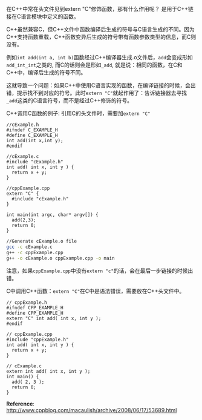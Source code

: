 在C++中常在头文件见到extern "C"修饰函数，那有什么作用呢？ 是用于C++链接在C语言模块中定义的函数。

C++虽然兼容C，但C++文件中函数编译后生成的符号与C语言生成的不同。因为C++支持函数重载，C++函数变异后生成的符号带有函数参数类型的信息，而C则没有。

例如`int add(int a, int b)`函数经过C++编译器生成.o文件后，`add`会变成形如`add_int_int`之类的, 而C的话则会是形如`_add`, 就是说：相同的函数，在C和C++中，编译后生成的符号不同。

这就导致一个问题：如果C++中使用C语言实现的函数，在编译链接的时候，会出错，提示找不到对应的符号。此时`extern "C"`就起作用了：告诉链接器去寻找`_add`这类的C语言符号，而不是经过C++修饰的符号。

C++调用C函数的例子: 引用C的头文件时，需要加`extern "C"`

```
//cExample.h
#ifndef C_EXAMPLE_H
#define C_EXAMPLE_H
int add(int x,int y);
#endif

//cExample.c
#include "cExample.h"
int add( int x, int y ) {
  return x + y;
}

//cppExample.cpp
extern "C" {
  #include "cExample.h"
}

int main(int argc, char* argv[]) {
  add(2,3); 
  return 0;
}
```

```bash
//Generate cExample.o file
gcc -c cExample.c
g++ -c cppExample.cpp
g++ -o cExample.o cppExample.cpp -o main
```

注意，如果`cppExample.cpp`中没有`extern "c"`的话，会在最后一步链接的时候出错。

C中调用C++函数：`extern "C"`在C中是语法错误，需要放在C++头文件中。

```
// cppExample.h
#ifndef CPP_EXAMPLE_H
#define CPP_EXAMPLE_H
extern "C" int add( int x, int y );
#endif

// cppExample.cpp
#include "cppExample.h"
int add( int x, int y ) {
  return x + y;
}

// cExample.c
extern int add( int x, int y );
int main() {
  add( 2, 3 ); 
  return 0;
}
```

**Reference**: http://www.cppblog.com/macaulish/archive/2008/06/17/53689.html